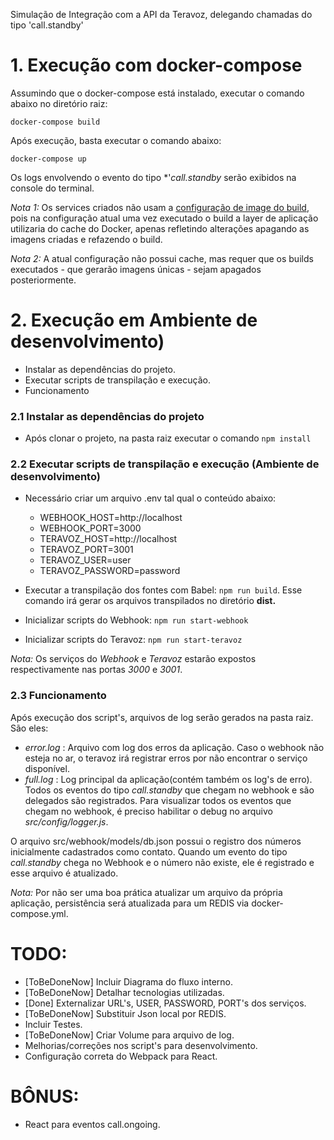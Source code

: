 Simulação de Integração com a API da Teravoz, delegando chamadas do tipo 'call.standby' 

# 1. Execução com docker-compose

Assumindo que o docker-compose está instalado, executar o comando abaixo no diretório raiz:

```docker-compose build```

Após execução, basta executar o comando abaixo:

```docker-compose up ```

Os logs envolvendo o evento do tipo *'*call.standby* serão exibidos na console do terminal. 

*Nota 1:* Os services criados não usam a [configuração de image do build](https://docs.docker.com/compose/compose-file/#build), pois na configuração atual uma vez executado o build a layer de aplicação utilizaria do cache do Docker, apenas refletindo alterações apagando as imagens criadas e refazendo o build.

*Nota 2:* A atual configuração não possui cache, mas requer que os builds executados - que gerarão imagens únicas - sejam apagados posteriormente.


# 2. Execução em Ambiente de desenvolvimento)

- Instalar as dependências do projeto.
- Executar scripts de transpilação e execução.
- Funcionamento

### 2.1 Instalar as dependências do projeto

- Após clonar o projeto, na pasta raiz executar o comando ```npm install```

### 2.2 Executar scripts de transpilação e execução (Ambiente de desenvolvimento)

- Necessário criar um arquivo .env tal qual o conteúdo abaixo:

  - WEBHOOK_HOST=http://localhost  
  - WEBHOOK_PORT=3000  
  - TERAVOZ_HOST=http://localhost  
  - TERAVOZ_PORT=3001  
  - TERAVOZ_USER=user  
  - TERAVOZ_PASSWORD=password  

- Executar a transpilação dos fontes com Babel: ```npm run build```. Esse comando irá gerar os arquivos transpilados no diretório **dist.**
- Inicializar scripts do Webhook: ```npm run start-webhook```
- Inicializar scripts do Teravoz: ```npm run start-teravoz```

*Nota:* Os serviços do *Webhook* e *Teravoz* estarão expostos respectivamente nas portas *3000* e *3001*.

### 2.3 Funcionamento

Após execução dos script's, arquivos de log serão gerados na pasta raiz. São eles:

- *error.log* :
    Arquivo com log dos erros da aplicação. Caso o webhook não esteja no ar, o teravoz irá registrar erros por não encontrar o serviço disponível.
- *full.log* :
    Log principal da aplicação(contém também os log's de erro). Todos os eventos do tipo *call.standby* que chegam no webhook e são delegados são registrados. Para visualizar todos os eventos que chegam no webhook, é preciso habilitar o debug no arquivo *src/config/logger.js*.

O arquivo src/webhook/models/db.json possui o registro dos números inicialmente cadastrados como contato. Quando um evento do tipo *call.standby* chega no Webhook e o número não existe, ele é registrado e esse arquivo é atualizado. 

*Nota:* Por não ser uma boa prática atualizar um arquivo da própria aplicação, persistência será atualizada para um REDIS via docker-compose.yml.

# TODO: 
- [ToBeDoneNow] Incluir Diagrama do fluxo interno. 
- [ToBeDoneNow] Detalhar tecnologias utilizadas.
- [Done] Externalizar URL's, USER, PASSWORD, PORT's dos serviços.
- [ToBeDoneNow] Substituir Json local por REDIS.
- Incluir Testes.
- [ToBeDoneNow] Criar Volume para arquivo de log.
- Melhorias/correções nos script's para desenvolvimento.
- Configuração correta do Webpack para React.

# BÔNUS:
- React para eventos call.ongoing.

